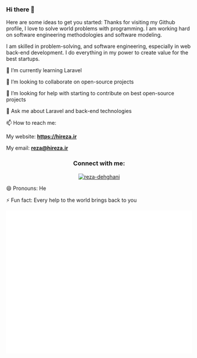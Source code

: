 ### Hi there 👋
<!--
**reza-dehghani/reza-dehghani** is a ✨ _special_ ✨ repository because its `README.md` (this file) appears on your GitHub profile.
- 🔭 I’m currently working on ...

-->
Here are some ideas to get you started:
Thanks for visiting my Github profile, I love to solve world problems with programming. I am working hard on software engineering methodologies and software modeling.

I am skilled in problem-solving, and software engineering, especially in web back-end development.
I do everything in my power to create value for the best startups.

 🌱 I’m currently learning Laravel
 
 👯 I’m looking to collaborate on open-source projects
 
 🤔 I’m looking for help with starting to contribute on best open-source projects
 
 💬 Ask me about Laravel and back-end technologies
 
 📫 How to reach me:
 
 My website: **https://hireza.ir**
 
 My email: **reza@hireza.ir**

<h3 align="center">Connect with me:</h3>
<p align="center">
<a href="https://www.linkedin.com/in/hi-reza-dehghani/" target="blank"><img align="center" src="https://raw.githubusercontent.com/rahuldkjain/github-profile-readme-generator/master/src/images/icons/Social/linked-in-alt.svg" alt="reza-dehghani" height="30" width="40" /></a>
</p>

 😄 Pronouns: He
 
 ⚡ Fun fact: Every help to the world brings back to you

![Metrics](/github-metrics.svg)
